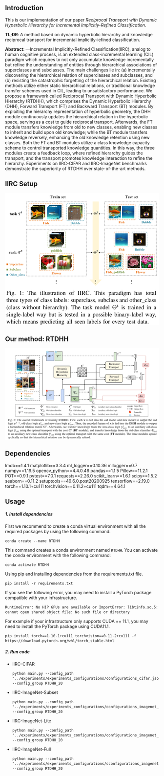 ## Introduction
This is our implementation of our paper *Reciprocal Transport with Dynamic Hyperbolic Hierarchy for Incremental Implicitly-Refined Classification*.

**TL;DR**: A method based on dynamic hyperbolic hierarchy and knowledge reciprocal transport for incremental implicitly-iefined classification.

**Abstract**:
—Incremental Implicitly-Refined Classification(IIRC), analog to human cognitive process, is an extended class-incremental learning (CIL) paradigm 
 which requires to not only accumulate knowledge incrementally but refine the understanding of entities through hierarchical associations of superclasses and subclasses.
 The main challenges lie in: (a) incrementally discovering the hierarchical relation of superclasses and subclasses, and (b) resisting the catastrophic forgetting of the hierarchical relation. 
 Existing methods utilize either static hierarchical relations, or traditional knowledge transfer schemes used in CIL, leading to unsatisfactory performance.
 We propose a framework called Reciprocal Transport with Dynamic Hyperbolic Hierarchy (RTDHH), which comprises the Dynamic Hyperbolic Hierarchy (DHH),
 Forward Transport (FT) and Backward Transport (BT) modules. By exploiting the hierarchy representation of hyperbolic geometry, the DHH module continuously
 updates the hierarchical relation in the hyperbolic space, serving as a cost to guide reciprocal transport.
 Afterwards, the FT module transfers knowledge from old to new classes, enabling new classes to inherit and build upon old knowledge;
 while the BT module transfers knowledge reversely, enhancing the old knowledge retention using new classes. 
 Both the FT and BT modules utilize a class knowledge capacity scheme to control transported knowledge quantities. 
 In this way, the three modules create a feedback loop, where refined hierarchy guides the transport, and the transport promotes knowledge interaction to refine the hierarchy.
 Experiments on IIRC-CIFAR and IIRC-ImageNet benchmarks demonstrate the superiority of RTDHH over state-of-the-art methods. 

## IIRC Setup
![Framework](./IIRC-Setup.png)

## Our method: RTDHH
![Framework](./RTDHH-Framework.png)

## Dependencies
lmdb==1.4.1
matplotlib==3.3.4
ml_logger==0.10.36
mllogger==0.7
numpy==1.19.5
opencv_python==4.4.0.46
pandas==1.1.5
Pillow==11.2.1
POT==0.9.1
pytest==7.0.1
requests==2.26.0
scikit_learn==1.6.1
scipy==1.5.2
seaborn==0.11.2
setuptools==49.6.0.post20200925
tensorflow==2.19.0
torch==1.10.1+cu111
torchvision==0.11.2+cu111
tqdm==4.64.1

## Usage

##### 1. Install dependencies
First we recommend to create a conda virtual environment with all the required packages by using the following command.
```
conda create --name RTDHH
```
This command creates a conda environment named `RTDHH`. You can activate the conda environment with the following command:
```
conda activate RTDHH
```
Using pip and installing dependencies from the requirements.txt file.
```
pip install -r requirements.txt
```
If you see the following error, you may need to install a PyTorch package compatible with your infrastructure.
```
RuntimeError: No HIP GPUs are available or ImportError: libtinfo.so.5: cannot open shared object file: No such file or directory
```
For example if your infrastructure only supports CUDA == 11.1, you may need to install the PyTorch package using CUDA11.1.
```
pip install torch==1.10.1+cu111 torchvision==0.11.2+cu111 -f https://download.pytorch.org/whl/torch_stable.html
```

##### 2. Run code
- IIRC-CIFAR
    ```
    python main.py --config_path "../experiments/experiments_configurations/configurations_cifar.json" --config_group RTDHH_20 
    ```
- IIRC-ImageNet-Subset
    ```
    python main.py --config_path "../experiments/experiments_configurations/configurations_imagenet_subset.json" --config_group RTDHH_20 
    ```
- IIRC-ImageNet-Lite
    ```
    python main.py --config_path "../experiments/experiments_configurations/configurations_imagenet_lite.json" --config_group RTDHH_20 
    ```
- IIRC-ImageNet-Full
    ```
    python main.py --config_path "../experiments/experiments_configurations/cconfigurations_imagenet_full.json" --config_group RTDHH_20 
    ```

